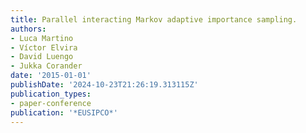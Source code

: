 ```yaml
---
title: Parallel interacting Markov adaptive importance sampling.
authors:
- Luca Martino
- Víctor Elvira
- David Luengo
- Jukka Corander
date: '2015-01-01'
publishDate: '2024-10-23T21:26:19.313115Z'
publication_types:
- paper-conference
publication: '*EUSIPCO*'
---
```

